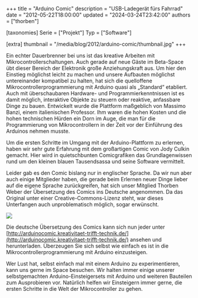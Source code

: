+++
title = "Arduino Comic"
description = "USB-Ladegerät fürs Fahrrad"
date = "2012-05-22T18:00:00"
updated = "2024-03-24T23:42:00"
authors = ["thorben"]

[taxonomies]
Serie = ["Projekt"]
Typ = ["Software"]

[extra]
thumbnail = "/media/blog/2012/arduino-comic/thumbnail.jpg"
+++

Ein echter Dauerbrenner bei uns ist das kreative Arbeiten mit Mikrocontrollerschaltungen. Auch gerade auf neue Gäste im
Beta-Space übt dieser Bereich der Elektronik große Anziehungskraft aus. Um hier den Einstieg möglichst leicht zu machen
und unsere Aufbauten möglichst untereinander kompatibel zu halten, hat sich die quelloffene
Mikrocontrollerprogrammierung mit Arduino quasi als „Standard“ etabliert. Auch mit überschaubaren Hardware- und
Programmierkenntnissen ist es damit möglich, interaktive Objekte zu steuern oder reaktive, anfassbare Dinge zu bauen.
Entwickelt wurde die Plattform maßgeblich von Massimo Banzi, einem italienischen Professor. Ihm waren die hohen Kosten
und die hohen technischen Hürden ein Dorn im Auge, die man für die Programmierung von Mikrocontrollern in der Zeit vor
der Einführung des Arduinos nehmen musste.

Um die ersten Schritte im Umgang mit der Arduino-Plattform zu erlernen, haben wir sehr gute Erfahrung mit dem
großartigen Comic von Jody Culkin gemacht. Hier wird in quietschbunten Comicgrafiken das Grundlagenwissen rund um den
kleinen blauen Tausendsassa und seine Software vermittelt.

Leider gab es den Comic bislang nur in englischer Sprache. Da wir nun aber auch einige Mitglieder haben, die gerade beim
Erlernen neuer Dinge lieber auf die eigene Sprache zurückgreifen, hat sich unser Mitglied Thorben Weber der Übersetzung
des Comics ins Deutsche angenommen. Da das Original unter einer Creative-Commons-Lizenz steht, war dieses Unterfangen
auch unproblematisch möglich, sogar erwünscht.

![](/media/blog/2012/arduino-comic/img1.jpg)

Die deutsche Übersetzung des Comics kann sich nun jeder
unter [http://arduinocomic.kreativitaet-trifft-technik.de/](http://arduinocomic.kreativitaet-trifft-technik.de/)
ansehen und herunterladen. Überzeugen Sie sich selbst wie einfach es ist in die Mikrocontrollerprogrammierung mit
Arduino einzusteigen.

Wer Lust hat, selbst einfach mal mit einem Arduino zu experimentieren, kann uns gerne im Space besuchen. Wir halten
immer einige unserer selbstgemachten Arduino-Einsteigersets mit Arduino und weiteren Bauteilen zum Ausprobieren vor.
Natürlich helfen wir Einsteigern immer gerne, die ersten Schritte in die Welt der Mikrocontroller zu gehen.
